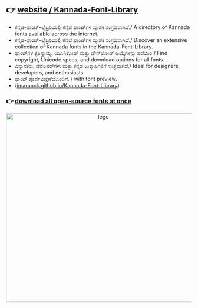 ## 👉 [website / Kannada-Font-Library](https://imarunck.github.io/Kannada-Font-Library/)
* ಕನ್ನಡ-ಫಾಂಟ್-ಲೈಬ್ರರಿಯಲ್ಲಿ ಕನ್ನಡ ಫಾಂಟ್‌ಗಳ ವ್ಯಾಪಕ ಸಂಗ್ರಹವಾಗಿದೆ./ A directory of Kannada fonts available across the internet.
* ಕನ್ನಡ-ಫಾಂಟ್-ಲೈಬ್ರರಿಯಲ್ಲಿ ಕನ್ನಡ ಫಾಂಟ್‌ಗಳ ವ್ಯಾಪಕ ಸಂಗ್ರಹವಾಗಿದೆ./ Discover an extensive collection of Kannada fonts in the Kannada-Font-Library.
* ಫಾಂಟ್‌ಗಳ ಕೃತಿಸ್ವಾಮ್ಯ, ಯೂನಿಕೋಡ್ ಮತ್ತು ಡೌನ್‌ಲೋಡ್ ಆಯ್ಕೆಗಳನ್ನು ಪಡೆಯಿರಿ./ Find copyright, Unicode specs, and download options for all fonts.
* ವಿನ್ಯಾಸಕರು, ಡೆವಲಪರ್‌ಗಳು ಮತ್ತು ಕನ್ನಡ ಉತ್ಸಾಹಿಗಳಿಗೆ ಸೂಕ್ತವಾಗಿದೆ./ Ideal for designers, developers, and enthusiasts.
* ಫಾಂಟ್ ಪೂರ್ವವೀಕ್ಷಣೆಯೊಂದಿಗೆ. / with font preview.
* ([imarunck.github.io/Kannada-Font-Library](https://imarunck.github.io/Kannada-Font-Library/))
  
### 👉 [download all open-source fonts at once](https://github.com/imarunck/Kannada-Font-Library/archive/refs/heads/main.zip)
<p align="center"><img src="https://github.com/imarunck/Kannada-Font-Library/assets/76737603/142d6644-dc2c-43a7-9e79-76dca08002c1" width="512" height="512" alt="logo" /></p>
